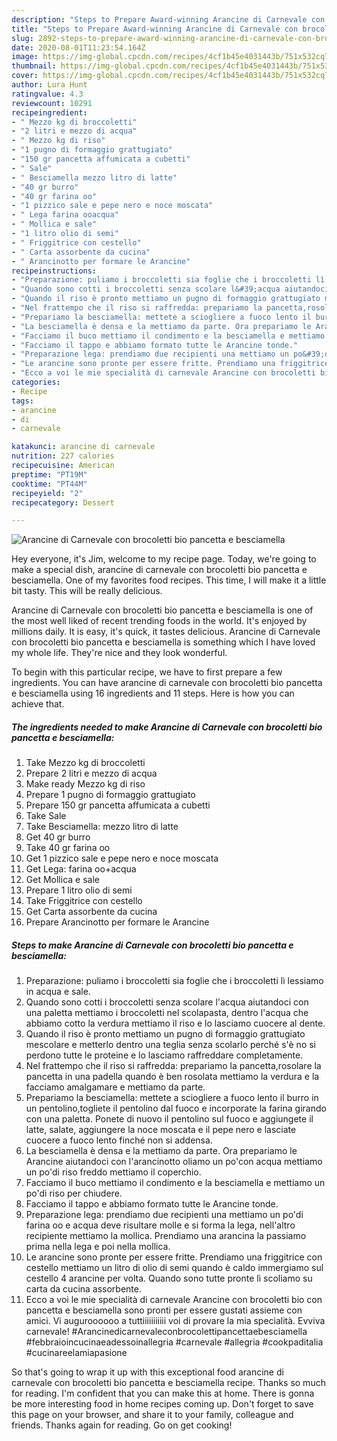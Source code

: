 ```yaml
---
description: "Steps to Prepare Award-winning Arancine di Carnevale con brocoletti bio pancetta e besciamella"
title: "Steps to Prepare Award-winning Arancine di Carnevale con brocoletti bio pancetta e besciamella"
slug: 2892-steps-to-prepare-award-winning-arancine-di-carnevale-con-brocoletti-bio-pancetta-e-besciamella
date: 2020-08-01T11:23:54.164Z
image: https://img-global.cpcdn.com/recipes/4cf1b45e4031443b/751x532cq70/arancine-di-carnevale-con-brocoletti-bio-pancetta-e-besciamella-recipe-main-photo.jpg
thumbnail: https://img-global.cpcdn.com/recipes/4cf1b45e4031443b/751x532cq70/arancine-di-carnevale-con-brocoletti-bio-pancetta-e-besciamella-recipe-main-photo.jpg
cover: https://img-global.cpcdn.com/recipes/4cf1b45e4031443b/751x532cq70/arancine-di-carnevale-con-brocoletti-bio-pancetta-e-besciamella-recipe-main-photo.jpg
author: Lura Hunt
ratingvalue: 4.3
reviewcount: 10291
recipeingredient:
- " Mezzo kg di broccoletti"
- "2 litri e mezzo di acqua"
- " Mezzo kg di riso"
- "1 pugno di formaggio grattugiato"
- "150 gr pancetta affumicata a cubetti"
- " Sale"
- " Besciamella mezzo litro di latte"
- "40 gr burro"
- "40 gr farina oo"
- "1 pizzico sale e pepe nero e noce moscata"
- " Lega farina ooacqua"
- " Mollica e sale"
- "1 litro olio di semi"
- " Friggitrice con cestello"
- " Carta assorbente da cucina"
- " Arancinotto per formare le Arancine"
recipeinstructions:
- "Preparazione: puliamo i broccoletti sia foglie che i broccoletti lì lessiamo in acqua e sale."
- "Quando sono cotti i broccoletti senza scolare l&#39;acqua aiutandoci con una paletta mettiamo i broccoletti nel scolapasta, dentro l&#39;acqua che abbiamo cotto la verdura mettiamo il riso e lo lasciamo cuocere al dente."
- "Quando il riso è pronto mettiamo un pugno di formaggio grattugiato mescolare e metterlo dentro una teglia senza scolarlo perché s&#39;è no si perdono tutte le proteine e lo lasciamo raffreddare completamente."
- "Nel frattempo che il riso si raffredda: prepariamo la pancetta,rosolare la pancetta in una padella quando è ben rosolata mettiamo la verdura e la facciamo amalgamare e mettiamo da parte."
- "Prepariamo la besciamella: mettete a sciogliere a fuoco lento il burro in un pentolino,togliete il pentolino dal fuoco e incorporate la farina girando con una paletta. Ponete di nuovo il pentolino sul fuoco e aggiungete il latte, salate, aggiungere la noce moscata e il pepe nero e lasciate cuocere a fuoco lento finché non si addensa."
- "La besciamella è densa e la mettiamo da parte. Ora prepariamo le Arancine aiutandoci con l&#39;arancinotto oliamo un po&#39;con acqua mettiamo un po&#39;di riso freddo mettiamo il coperchio."
- "Facciamo il buco mettiamo il condimento e la besciamella e mettiamo un po&#39;di riso per chiudere."
- "Facciamo il tappo e abbiamo formato tutte le Arancine tonde."
- "Preparazione lega: prendiamo due recipienti una mettiamo un po&#39;di farina oo e acqua deve risultare molle e si forma la lega, nell&#39;altro recipiente mettiamo la mollica. Prendiamo una arancina la passiamo prima nella lega e poi nella mollica."
- "Le arancine sono pronte per essere fritte. Prendiamo una friggitrice con cestello mettiamo un litro di olio di semi quando è caldo immergiamo sul cestello 4 arancine per volta. Quando sono tutte pronte lì scoliamo su carta da cucina assorbente."
- "Ecco a voi le mie specialità di carnevale Arancine con brocoletti bio con pancetta e besciamella sono pronti per essere gustati assieme con amici. Vi auguroooooo a tuttiiiiiiiiiii voi di provare la mia specialità. Evviva carnevale! #Arancinedicarnevaleconbrocolettipancettaebesciamella #febbraioincucinaeadessoinallegria #carnevale #allegria #cookpaditalia #cucinareelamiapasione"
categories:
- Recipe
tags:
- arancine
- di
- carnevale

katakunci: arancine di carnevale 
nutrition: 227 calories
recipecuisine: American
preptime: "PT19M"
cooktime: "PT44M"
recipeyield: "2"
recipecategory: Dessert

---
```



![Arancine di Carnevale con brocoletti bio pancetta e besciamella](https://img-global.cpcdn.com/recipes/4cf1b45e4031443b/751x532cq70/arancine-di-carnevale-con-brocoletti-bio-pancetta-e-besciamella-recipe-main-photo.jpg)

Hey everyone, it's Jim, welcome to my recipe page. Today, we're going to make a special dish, arancine di carnevale con brocoletti bio pancetta e besciamella. One of my favorites food recipes. This time, I will make it a little bit tasty. This will be really delicious.

Arancine di Carnevale con brocoletti bio pancetta e besciamella is one of the most well liked of recent trending foods in the world. It's enjoyed by millions daily. It is easy, it's quick, it tastes delicious. Arancine di Carnevale con brocoletti bio pancetta e besciamella is something which I have loved my whole life. They're nice and they look wonderful.




To begin with this particular recipe, we have to first prepare a few ingredients. You can have arancine di carnevale con brocoletti bio pancetta e besciamella using 16 ingredients and 11 steps. Here is how you can achieve that.

<!--inarticleads1-->

##### The ingredients needed to make Arancine di Carnevale con brocoletti bio pancetta e besciamella:

1. Take  Mezzo kg di broccoletti
1. Prepare 2 litri e mezzo di acqua
1. Make ready  Mezzo kg di riso
1. Prepare 1 pugno di formaggio grattugiato
1. Prepare 150 gr pancetta affumicata a cubetti
1. Take  Sale
1. Take  Besciamella: mezzo litro di latte
1. Get 40 gr burro
1. Take 40 gr farina oo
1. Get 1 pizzico sale e pepe nero e noce moscata
1. Get  Lega: farina oo+acqua
1. Get  Mollica e sale
1. Prepare 1 litro olio di semi
1. Take  Friggitrice con cestello
1. Get  Carta assorbente da cucina
1. Prepare  Arancinotto per formare le Arancine




<!--inarticleads2-->

##### Steps to make Arancine di Carnevale con brocoletti bio pancetta e besciamella:

1. Preparazione: puliamo i broccoletti sia foglie che i broccoletti lì lessiamo in acqua e sale.
1. Quando sono cotti i broccoletti senza scolare l&#39;acqua aiutandoci con una paletta mettiamo i broccoletti nel scolapasta, dentro l&#39;acqua che abbiamo cotto la verdura mettiamo il riso e lo lasciamo cuocere al dente.
1. Quando il riso è pronto mettiamo un pugno di formaggio grattugiato mescolare e metterlo dentro una teglia senza scolarlo perché s&#39;è no si perdono tutte le proteine e lo lasciamo raffreddare completamente.
1. Nel frattempo che il riso si raffredda: prepariamo la pancetta,rosolare la pancetta in una padella quando è ben rosolata mettiamo la verdura e la facciamo amalgamare e mettiamo da parte.
1. Prepariamo la besciamella: mettete a sciogliere a fuoco lento il burro in un pentolino,togliete il pentolino dal fuoco e incorporate la farina girando con una paletta. Ponete di nuovo il pentolino sul fuoco e aggiungete il latte, salate, aggiungere la noce moscata e il pepe nero e lasciate cuocere a fuoco lento finché non si addensa.
1. La besciamella è densa e la mettiamo da parte. Ora prepariamo le Arancine aiutandoci con l&#39;arancinotto oliamo un po&#39;con acqua mettiamo un po&#39;di riso freddo mettiamo il coperchio.
1. Facciamo il buco mettiamo il condimento e la besciamella e mettiamo un po&#39;di riso per chiudere.
1. Facciamo il tappo e abbiamo formato tutte le Arancine tonde.
1. Preparazione lega: prendiamo due recipienti una mettiamo un po&#39;di farina oo e acqua deve risultare molle e si forma la lega, nell&#39;altro recipiente mettiamo la mollica. Prendiamo una arancina la passiamo prima nella lega e poi nella mollica.
1. Le arancine sono pronte per essere fritte. Prendiamo una friggitrice con cestello mettiamo un litro di olio di semi quando è caldo immergiamo sul cestello 4 arancine per volta. Quando sono tutte pronte lì scoliamo su carta da cucina assorbente.
1. Ecco a voi le mie specialità di carnevale Arancine con brocoletti bio con pancetta e besciamella sono pronti per essere gustati assieme con amici. Vi auguroooooo a tuttiiiiiiiiiii voi di provare la mia specialità. Evviva carnevale! #Arancinedicarnevaleconbrocolettipancettaebesciamella #febbraioincucinaeadessoinallegria #carnevale #allegria #cookpaditalia #cucinareelamiapasione




So that's going to wrap it up with this exceptional food arancine di carnevale con brocoletti bio pancetta e besciamella recipe. Thanks so much for reading. I'm confident that you can make this at home. There is gonna be more interesting food in home recipes coming up. Don't forget to save this page on your browser, and share it to your family, colleague and friends. Thanks again for reading. Go on get cooking!
